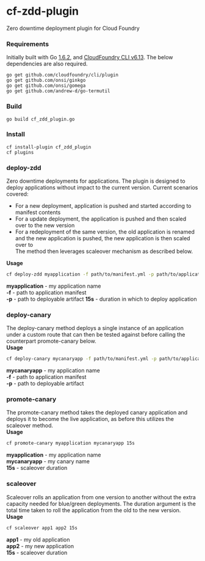 # cf-zdd-plugin
Zero downtime deployment plugin for Cloud Foundry

### Requirements
Initially built with Go [1.6.2](https://golang.org/dl/), and [CloudFoundry CLI v6.13](https://github.com/cloudfoundry/cli/releases). The below dependencies are also required.
```
go get github.com/cloudfoundry/cli/plugin
go get github.com/onsi/ginkgo
go get github.com/onsi/gomega
go get github.com/andrew-d/go-termutil
```

### Build
```
go build cf_zdd_plugin.go
```

### Install
```
cf install-plugin cf_zdd_plugin
cf plugins
```

### deploy-zdd
Zero downtime deployments for applications. The plugin is designed to deploy applications without impact to the current version. Current scenarios covered:  
  - For a new deployment, application is pushed and started according to manifest contents  
  - For a update deployment, the application is pushed and then scaled over to the new version  
  - For a redeployment of the same version, the old application is renamed and the new application is pushed, the new application is then scaled over to  
The method then leverages scaleover mechanism as described below.  

**Usage**
```sh
cf deploy-zdd myapplication -f path/to/manifest.yml -p path/to/application 15s
```
**myapplication** - my application name  
**-f** - path to application manifest  
**-p** - path to deployable artifact
**15s** - duration in which to deploy application
### deploy-canary
The deploy-canary method deploys a single instance of an application under a custom route that can then be tested against before calling the counterpart promote-canary below.  
**Usage**
```sh
cf deploy-canary mycanaryapp -f path/to/manifest.yml -p path/to/application
```
**mycanaryapp** - my application name  
**-f** - path to application manifest  
**-p** - path to deployable artifact

### promote-canary
The promote-canary method takes the deployed canary application and deploys it to become the live application, as before this utilizes the scaleover method.  
**Usage**
```sh
cf promote-canary myapplication mycanaryapp 15s
```
**myapplication** - my application name  
**mycanaryapp** - my canary name  
**15s** - scaleover duration

### scaleover
Scaleover rolls an application from one version to another without the extra capacity needed for blue/green deployments. The duration argument is the total time taken to roll the application from the old to the new version.  
**Usage**
```sh
cf scaleover app1 app2 15s
```
**app1** - my old application  
**app2** - my new application  
**15s** - scaleover duration
